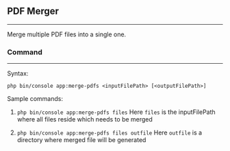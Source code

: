 <h2>PDF Merger</h2>
<hr>
<p>Merge multiple PDF files into a single one.</p>
<h3>Command</h3>
<hr>
Syntax:

`php bin/console app:merge-pdfs <inputFilePath> [<outputFilePath>]`

Sample commands:

1. `php bin/console app:merge-pdfs files`
Here `files` is the inputFilePath where all files reside which needs to be merged


2. `php bin/console app:merge-pdfs files outfile`
Here `outfile` is a directory where merged file will be generated